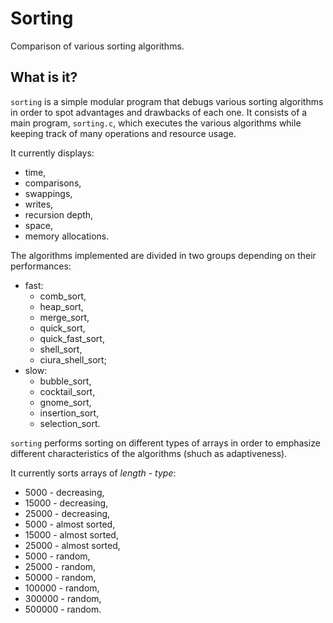Sorting
=======

Comparison of various sorting algorithms.

What is it?
-----------

`sorting` is a simple modular program that debugs various sorting algorithms in order to spot advantages and drawbacks of each one. It consists of a main program, `sorting.c`, which executes the various algorithms while keeping track of many operations and resource usage.

It currently displays:
* time,
* comparisons,
* swappings,
* writes,
* recursion depth,
* space,
* memory allocations.

The algorithms implemented are divided in two groups depending on their performances:
* fast:
  + comb_sort,
  + heap_sort,
  + merge_sort,
  + quick_sort,
  + quick_fast_sort,
  + shell_sort,
  + ciura_shell_sort;
* slow:
  + bubble_sort,
  + cocktail_sort,
  + gnome_sort,
  + insertion_sort,
  + selection_sort.

`sorting` performs sorting on different types of arrays in order to emphasize different characteristics of the algorithms (shuch as adaptiveness).

It currently sorts arrays of *length - type*:
* 5000 - decreasing,
* 15000 - decreasing,
* 25000 - decreasing,
* 5000 - almost sorted,
* 15000 - almost sorted,
* 25000 - almost sorted,
* 5000 - random,
* 25000 - random,
* 50000 - random,
* 100000 - random,
* 300000 - random,
* 500000 - random.
